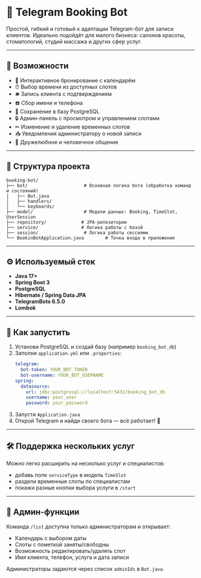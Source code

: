 # 🤖 Telegram Booking Bot

Простой, гибкий и готовый к адаптации Telegram-бот для записи клиентов. Идеально подойдёт для малого бизнеса: салонов красоты, стоматологий, студий массажа и других сфер услуг.

---

## 📌 Возможности

- 📅 Интерактивное бронирование с календарём  
- ⏰ Выбор времени из доступных слотов  
- 🛎 Запись клиента с подтверждением  
- ☎️ Сбор имени и телефона  
- 💾 Сохранение в базу PostgreSQL  
- 🔒 Админ-панель с просмотром и управлением слотами  
- ✏ Изменение и удаление временных слотов  
- 📥 Уведомления администратору о новой записи  
- 💬 Дружелюбное и человечное общение

---

## 🧠 Структура проекта

```
booking-bot/
├── bot/                     # Основная логика бота (обработка команд и состояний)
│   ├── Bot.java
│   ├── handlers/
│   └── keyboards/
├── model/                   # Модели данных: Booking, TimeSlot, UserSession
├── repository/             # JPA-репозитории
├── service/                # Логика работы с базой
├── session/                 # Логика работы сессиями
└── BookinBotApplication.java        # Точка входа в приложение
```

---

## ⚙️ Используемый стек

- **Java 17+**
- **Spring Boot 3**
- **PostgreSQL**
- **Hibernate / Spring Data JPA**
- **TelegramBots 6.5.0**
- **Lombok**

---

## 🚀 Как запустить

1. Установи PostgreSQL и создай базу (например `booking_bot_db`)
2. Заполни `application.yml` или `.properties`:
   ```yaml
   telegram:
     bot-token: YOUR_BOT_TOKEN
     bot-username: YOUR_BOT_USERNAME
   spring:
     datasource:
       url: jdbc:postgresql://localhost:5432/booking_bot_db
       username: your_user
       password: your_password
   ```
3. Запусти `Application.java`
4. Открой Telegram и найди своего бота — всё работает! 🙌

---

## 🛠 Поддержка нескольких услуг

Можно легко расширить на несколько услуг и специалистов:
- добавь поле `serviceType` в модель `TimeSlot`
- раздели временные слоты по специалистам
- покажи разные кнопки выбора услуги в `/start`

---

## 📌 Админ-функции

Команда `/list` доступна только администраторам и открывает:
- Календарь с выбором даты
- Слоты с пометкой заняты/свободны
- Возможность редактировать/удалять слот
- Имя клиента, телефон, услуга и дата записи

Администраторы задаются через список `adminIds` в `Bot.java`.
